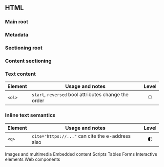 ## HTML

### Main root
### Metadata
### Sectioning root
### Content sectioning

### Text content

|Element|Usage and notes                                     |Level      |
|-------|----------------------------------------------------|:---------:|
|`<ol>` |`start`, `reversed` bool attributes change the order|:full_moon:|

### Inline text semantics

|Element|Usage and notes                                 |Level               |
|-------|------------------------------------------------|:------------------:|
|`<q>`  |`cite="https://..."` can cite the e-address also|:first_quarter_moon:|

Images and multimedia
Embedded content
Scripts
Tables
Forms
Interactive elements
Web components